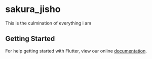 # sakura_jisho

This is the culmination of everything i am

## Getting Started

For help getting started with Flutter, view our online
[documentation](https://flutter.io/).
